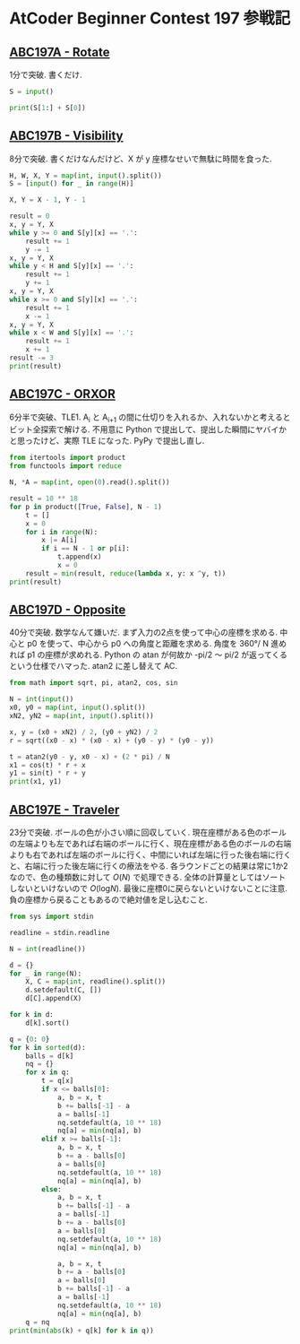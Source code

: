 # AtCoder Beginner Contest 197 参戦記

## [ABC197A - Rotate](https://atcoder.jp/contests/abc197/tasks/abc197_a)

1分で突破. 書くだけ.

```python
S = input()

print(S[1:] + S[0])
```

## [ABC197B - Visibility](https://atcoder.jp/contests/abc197/tasks/abc197_b)

8分で突破. 書くだけなんだけど、X が y 座標なせいで無駄に時間を食った.

```python
H, W, X, Y = map(int, input().split())
S = [input() for _ in range(H)]

X, Y = X - 1, Y - 1

result = 0
x, y = Y, X
while y >= 0 and S[y][x] == '.':
    result += 1
    y -= 1
x, y = Y, X
while y < H and S[y][x] == '.':
    result += 1
    y += 1
x, y = Y, X
while x >= 0 and S[y][x] == '.':
    result += 1
    x -= 1
x, y = Y, X
while x < W and S[y][x] == '.':
    result += 1
    x += 1
result -= 3
print(result)
```

## [ABC197C - ORXOR](https://atcoder.jp/contests/abc197/tasks/abc197_c)

6分半で突破、TLE1. A<sub>i</sub> と A<sub>i+1</sub> の間に仕切りを入れるか、入れないかと考えるとビット全探索で解ける. 不用意に Python で提出して、提出した瞬間にヤバイかと思ったけど、実際 TLE になった. PyPy で提出し直し.

```python
from itertools import product
from functools import reduce

N, *A = map(int, open(0).read().split())

result = 10 ** 18
for p in product([True, False], N - 1)
    t = []
    x = 0
    for i in range(N):
        x |= A[i]
        if i == N - 1 or p[i]:
            t.append(x)
            x = 0
    result = min(result, reduce(lambda x, y: x ^y, t))
print(result)
```

## [ABC197D - Opposite](https://atcoder.jp/contests/abc197/tasks/abc197_d)

40分で突破. 数学なんて嫌いだ. まず入力の2点を使って中心の座標を求める. 中心と p0 を使って、中心から p0 への角度と距離を求める. 角度を 360°/ N 進めれば p1 の座標が求めれる. Python の atan が何故か -pi/2 ～ pi/2 が返ってくるという仕様でハマった. atan2 に差し替えて AC.

```python
from math import sqrt, pi, atan2, cos, sin

N = int(input())
x0, y0 = map(int, input().split())
xN2, yN2 = map(int, input().split())

x, y = (x0 + xN2) / 2, (y0 + yN2) / 2
r = sqrt((x0 - x) * (x0 - x) + (y0 - y) * (y0 - y))

t = atan2(y0 - y, x0 - x) + (2 * pi) / N
x1 = cos(t) * r + x
y1 = sin(t) * r + y
print(x1, y1)
```

## [ABC197E - Traveler](https://atcoder.jp/contests/abc197/tasks/abc197_e)

23分で突破. ボールの色が小さい順に回収していく. 現在座標がある色のボールの左端よりも左であれば右端のボールに行く、現在座標がある色のボールの右端よりも右であれば左端のボールに行く、中間にいれば左端に行った後右端に行くと、右端に行った後左端に行くの療法をやる. 各ラウンドごとの結果は常に1か2なので、色の種類数に対して *O*(*N*) で処理できる. 全体の計算量としてはソートしないといけないので *O*(log<i>N</i>). 最後に座標0に戻らないといけないことに注意. 負の座標から戻ることもあるので絶対値を足し込むこと.

```python
from sys import stdin

readline = stdin.readline

N = int(readline())

d = {}
for _ in range(N):
    X, C = map(int, readline().split())
    d.setdefault(C, [])
    d[C].append(X)

for k in d:
    d[k].sort()

q = {0: 0}
for k in sorted(d):
    balls = d[k]
    nq = {}
    for x in q:
        t = q[x]
        if x <= balls[0]:
            a, b = x, t
            b += balls[-1] - a
            a = balls[-1]
            nq.setdefault(a, 10 ** 18)
            nq[a] = min(nq[a], b)
        elif x >= balls[-1]:
            a, b = x, t
            b += a - balls[0]
            a = balls[0]
            nq.setdefault(a, 10 ** 18)
            nq[a] = min(nq[a], b)
        else:
            a, b = x, t
            b += balls[-1] - a
            a = balls[-1]
            b += a - balls[0]
            a = balls[0]
            nq.setdefault(a, 10 ** 18)
            nq[a] = min(nq[a], b)

            a, b = x, t
            b += a - balls[0]
            a = balls[0]
            b += balls[-1] - a
            a = balls[-1]
            nq.setdefault(a, 10 ** 18)
            nq[a] = min(nq[a], b)
    q = nq
print(min(abs(k) + q[k] for k in q))
```
